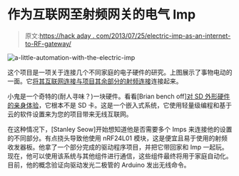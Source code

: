 # 作为互联网至射频网关的电气 Imp

> 原文:[https://hack aday . com/2013/07/25/electric-imp-as-an-internet-to-RF-gateway/](https://hackaday.com/2013/07/25/electric-imp-as-an-internet-to-rf-gateway/)

![a-little-automation-with-the-electric-imp](../Images/0ac6bfc9d26c3a532c52de0a9bcbc6d0.png)

这个项目是一项关于连接几个不同家庭的电子硬件的研究。上图展示了事物电动的一面。它[将其互联网连接与项目其余部分的射频连接](http://arduino-for-beginners.blogspot.com/2013/06/electric-imp-arduino-nrf24l01-fully.html)连接起来。

小鬼是一个奇特的(耐人寻味？)一块硬件。看看[Brian bench off][对 SD 外形硬件的亲身体验](http://hackaday.com/2012/09/04/hands-on-with-the-electric-imp)，它根本不是 SD 卡。这是一个嵌入式系统，它使用轻量级编程和基于云的软件设置来为您的项目带来无线互联网。

在这种情况下，[Stanley Seow]开始想知道他是否需要多个 Imps 来连接他的设置的不同部分。有点挠头导致他使用 nRF24L01 模块，这是便宜且易于使用的射频收发器板。他拿了一个部分完成的驱动程序项目，并把它带回家和 Imp 一起玩。现在，他可以使用该系统与其他组件进行通信，这些组件最终将用于家庭自动化。目前，他的概念验证向驱动发光二极管的 Arduino 发出无线命令。